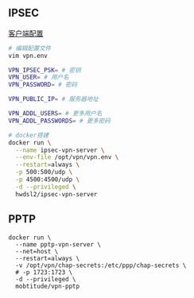 <!--
title: Vpn
sort:
-->

## IPSEC

[客户端配置](https://github.com/hwdsl2/setup-ipsec-vpn/blob/master/docs/clients-zh.md)

```bash
# 编辑配置文件
vim vpn.env

VPN_IPSEC_PSK= # 密钥
VPN_USER= # 用户名
VPN_PASSWORD= # 密码

VPN_PUBLIC_IP= # 服务器地址

VPN_ADDL_USERS= # 更多用户名
VPN_ADDL_PASSWORDS= # 更多密码

# docker搭建
docker run \
  --name ipsec-vpn-server \
  --env-file /opt/vpn/vpn.env \
  --restart=always \
  -p 500:500/udp \
  -p 4500:4500/udp \
  -d --privileged \
  hwdsl2/ipsec-vpn-server
```

## PPTP

```Øbash
docker run \
  --name pptp-vpn-server \
  --net=host \
  --restart=always \
  -v /opt/vpn/chap-secrets:/etc/ppp/chap-secrets \
  # -p 1723:1723 \
  -d --privileged \
  mobtitude/vpn-pptp
```
